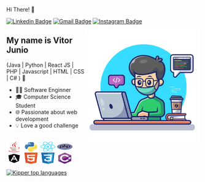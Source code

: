 Hi There! 👋

[![Linkedin Badge](https://img.shields.io/badge/-LinkedIn-6633cc?style=flat-square&logo=Linkedin&logoColor=white&link=https://www.linkedin.com/in/ojunio99/)](https://www.linkedin.com/in/ojunio99/)
[![Gmail Badge](https://img.shields.io/badge/-vjpp29@gmail.com-6633cc?style=flat-square&logo=Gmail&logoColor=white&link=mailto:vjpp29@gmail.com)](mailto:vjpp29@gmail.com)
[![Instagram Badge](https://img.shields.io/badge/-Instagram-6633cc?style=flat-square&logo=Linkedin&logoColor=white&link=https://www.instagram.com/ojunio99)](https://www.instagram.com/ojunio99)

<img align="right" alt="Code Boy image" src="./codeboy.png"  width="300px"/>


## My name is Vitor Junio
(Java | Python | React JS | PHP | Javascript | HTML | CSS | C# ) 🚀
- 👩‍💻 Software Enginner 
- 🎓 Computer Science Student 
- 🌐 Passionate about web development
- 💡 Love a good challenge
 <div style="display: inline_block"><br>
  <img align="center" alt="Rafa-Js" height="30" width="40" src="https://raw.githubusercontent.com/devicons/devicon/master/icons/java/java-plain.svg">
  <img align="center" alt="Rafa-Ts" height="30" width="40" src="https://raw.githubusercontent.com/devicons/devicon/master/icons/python/python-original.svg">
  <img align="center" alt="Rafa-React" height="30" width="40" src="https://raw.githubusercontent.com/devicons/devicon/master/icons/react/react-original.svg">
  <img align="center" alt="Rafa-HTML" height="30" width="40" src="https://raw.githubusercontent.com/devicons/devicon/master/icons/php/php-original.svg">
  <img align="center" alt="Rafa-HTML" height="30" width="40" src="https://raw.githubusercontent.com/devicons/devicon/master/icons/angular/angular-plain.svg">
  <img align="center" alt="Rafa-HTML" height="30" width="40" src="https://raw.githubusercontent.com/devicons/devicon/master/icons/html5/html5-original.svg">
  <img align="center" alt="Rafa-CSS" height="30" width="40" src="https://raw.githubusercontent.com/devicons/devicon/master/icons/css3/css3-original.svg">
  <img align="center" alt="Rafa-Csharp" height="30" width="40" src="https://raw.githubusercontent.com/devicons/devicon/master/icons/csharp/csharp-original.svg">
</div>
<p></p>
 <div align="left">
  
[![Kipper top languages](https://github-readme-stats.vercel.app/api/top-langs/?username=ojunio99&theme=blue-white)](https://github.com/anuraghazra/github-readme-stats)
  
 </div>
